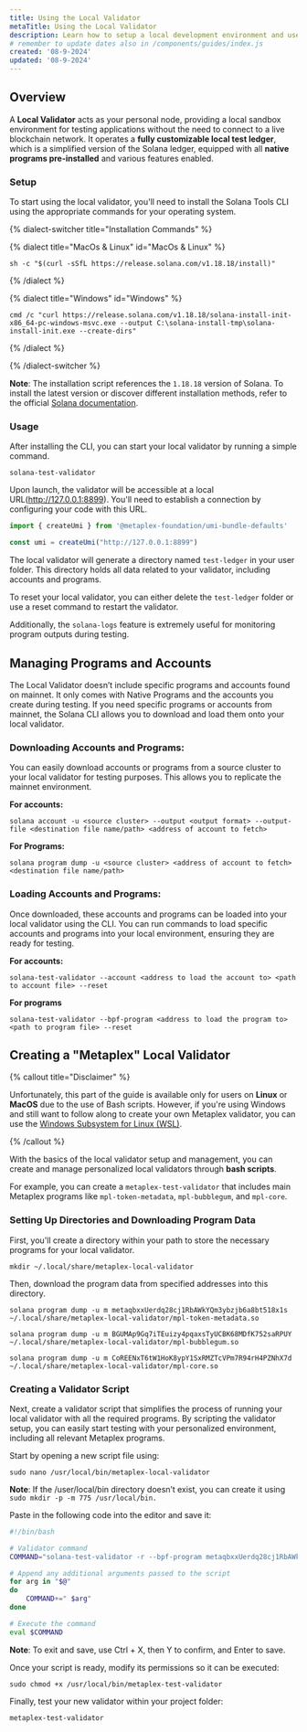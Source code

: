```yaml
---
title: Using the Local Validator
metaTitle: Using the Local Validator
description: Learn how to setup a local development environment and use a local validator
# remember to update dates also in /components/guides/index.js
created: '08-9-2024'
updated: '08-9-2024'
---
```


## Overview

A **Local Validator** acts as your personal node, providing a local sandbox environment for testing applications without the need to connect to a live blockchain network. It operates a **fully customizable local test ledger**, which is a simplified version of the Solana ledger, equipped with all **native programs pre-installed** and various features enabled.

### Setup 

To start using the local validator, you'll need to install the Solana Tools CLI using the appropriate commands for your operating system.

{% dialect-switcher title="Installation Commands" %}

{% dialect title="MacOs & Linux" id="MacOs & Linux" %}

```
sh -c "$(curl -sSfL https://release.solana.com/v1.18.18/install)"
```

{% /dialect %}

{% dialect title="Windows" id="Windows" %}

```
cmd /c "curl https://release.solana.com/v1.18.18/solana-install-init-x86_64-pc-windows-msvc.exe --output C:\solana-install-tmp\solana-install-init.exe --create-dirs"
```

{% /dialect %}

{% /dialect-switcher %}

**Note**: The installation script references the `1.18.18` version of Solana. To install the latest version or discover different installation methods, refer to the official [Solana documentation](https://docs.solanalabs.com/cli/install).

### Usage

After installing the CLI, you can start your local validator by running a simple command.

```
solana-test-validator
```

Upon launch, the validator will be accessible at a local URL(http://127.0.0.1:8899). You'll need to establish a connection by configuring your code with this URL.

```ts
import { createUmi } from '@metaplex-foundation/umi-bundle-defaults'

const umi = createUmi("http://127.0.0.1:8899")
```

The local validator will generate a directory named `test-ledger` in your user folder. This directory holds all data related to your validator, including accounts and programs. 

To reset your local validator, you can either delete the `test-ledger` folder or use a reset command to restart the validator.

Additionally, the `solana-logs` feature is extremely useful for monitoring program outputs during testing.

## Managing Programs and Accounts

The Local Validator doesn’t include specific programs and accounts found on mainnet. It only comes with Native Programs and the accounts you create during testing. If you need specific programs or accounts from mainnet, the Solana CLI allows you to download and load them onto your local validator.

### Downloading Accounts and Programs:

You can easily download accounts or programs from a source cluster to your local validator for testing purposes. This allows you to replicate the mainnet environment.

**For accounts:**
```
solana account -u <source cluster> --output <output format> --output-file <destination file name/path> <address of account to fetch>
```
**For Programs:**
```
solana program dump -u <source cluster> <address of account to fetch> <destination file name/path>
```

### Loading Accounts and Programs:

Once downloaded, these accounts and programs can be loaded into your local validator using the CLI. You can run commands to load specific accounts and programs into your local environment, ensuring they are ready for testing.

**For accounts:**
```
solana-test-validator --account <address to load the account to> <path to account file> --reset
```
**For programs**
```
solana-test-validator --bpf-program <address to load the program to> <path to program file> --reset
```

## Creating a "Metaplex" Local Validator

{% callout title="Disclaimer" %}

Unfortunately, this part of the guide is available only for users on **Linux** or **MacOS** due to the use of Bash scripts. However, if you're using Windows and still want to follow along to create your own Metaplex validator, you can use the [Windows Subsystem for Linux (WSL)](https://learn.microsoft.com/en-us/windows/wsl/install).

{% /callout %}

With the basics of the local validator setup and management, you can create and manage personalized local validators through **bash scripts**. 

For example, you can create a `metaplex-test-validator` that includes main Metaplex programs like `mpl-token-metadata`, `mpl-bubblegum`, and `mpl-core`.

### Setting Up Directories and Downloading Program Data

First, you'll create a directory within your path to store the necessary programs for your local validator.

```
mkdir ~/.local/share/metaplex-local-validator
```

Then, download the program data from specified addresses into this directory.

```
solana program dump -u m metaqbxxUerdq28cj1RbAWkYQm3ybzjb6a8bt518x1s ~/.local/share/metaplex-local-validator/mpl-token-metadata.so
```
```
solana program dump -u m BGUMAp9Gq7iTEuizy4pqaxsTyUCBK68MDfK752saRPUY ~/.local/share/metaplex-local-validator/mpl-bubblegum.so
```
```
solana program dump -u m CoREENxT6tW1HoK8ypY1SxRMZTcVPm7R94rH4PZNhX7d ~/.local/share/metaplex-local-validator/mpl-core.so
```

### Creating a Validator Script

Next, create a validator script that simplifies the process of running your local validator with all the required programs. By scripting the validator setup, you can easily start testing with your personalized environment, including all relevant Metaplex programs.

Start by opening a new script file using:

```
sudo nano /usr/local/bin/metaplex-local-validator
```

**Note**: If the /user/local/bin directory doesn’t exist, you can create it using `sudo mkdir -p -m 775 /usr/local/bin.`

Paste in the following code into the editor and save it:

```bash
#!/bin/bash

# Validator command
COMMAND="solana-test-validator -r --bpf-program metaqbxxUerdq28cj1RbAWkYQm3ybzjb6a8bt518x1s ~/.local/share/metaplex-local-validator/mpl-token-metadata.so --bpf-program BGUMAp9Gq7iTEuizy4pqaxsTyUCBK68MDfK752saRPUY ~/.local/share/metaplex-local-validator/mpl-bubblegum.so --bpf-program CoREENxT6tW1HoK8ypY1SxRMZTcVPm7R94rH4PZNhX7d ~/.local/share/metaplex-local-validator/mpl-core.so"

# Append any additional arguments passed to the script
for arg in "$@"
do
    COMMAND+=" $arg"
done

# Execute the command
eval $COMMAND
```

**Note**: To exit and save, use Ctrl + X, then Y to confirm, and Enter to save.

Once your script is ready, modify its permissions so it can be executed:

```
sudo chmod +x /usr/local/bin/metaplex-test-validator
```

Finally, test your new validator within your project folder:

```
metaplex-test-validator
```